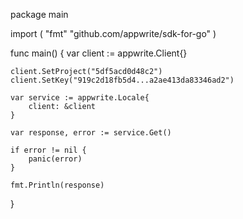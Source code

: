 package main

import (
    "fmt"
    "github.com/appwrite/sdk-for-go"
)

func main() {
    var client := appwrite.Client{}

    client.SetProject("5df5acd0d48c2")
    client.SetKey("919c2d18fb5d4...a2ae413da83346ad2")

    var service := appwrite.Locale{
        client: &client
    }

    var response, error := service.Get()

    if error != nil {
        panic(error)
    }

    fmt.Println(response)
}